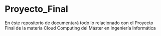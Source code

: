 # Proyecto_Final
En éste repositorio de documentará todo lo relacionado con el Proyecto Final de la materia Cloud Computing del Máster en Ingeniería Informática
